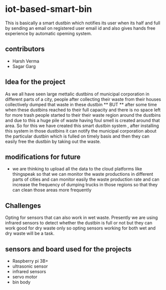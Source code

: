 # iot-based-smart-bin
This is basically a smart dustbin which notifies its user when its half and full by sending an email on registered user email id and also gives hands free experience by automatic opeming system.
## contributors
* Harsh Verma 
* Sagar Garg
## Idea for the project
As we all have seen large mettalic dustbins of municipal corporation in different parts of a city, people after collecting their waste from their houses collectively dumped that waste in these dustbin ** BUT ** after some time when these dustbins reached to their full capacity and there is no space left for more trash people started to their their waste region around the dustbins and due to this a huge pile of waste having foul smell is created around that area. So for this we have created this smart dustbin system , after installing this system in those dustbins it can notify the municipal corporation about the particular dustbin which is fulled on timely basis and then they can easily free the dustbin by taking out the waste.
## modifications for future
* we are thinking to upload all the data to the cloud platforms like thingspeak so that we can monitor the waste productions in different parts of cities and can monitor easily the waste production rate and can increase the frequency of dumping trucks in those regions so that they can clean those areas more frequently
## Challenges
Opting for sensors that can also work in wet waste. Presently we are using infrared sensors to detect whether the dustbin is full or not but they can work good for dry waste only so opting sensors working for both wet and dry waste will be a task.
## sensors and board used for the projects
* Raspberry pi 3B+
* ultrasonic sensor
* infrared sensors
* servo motor
* bin body
